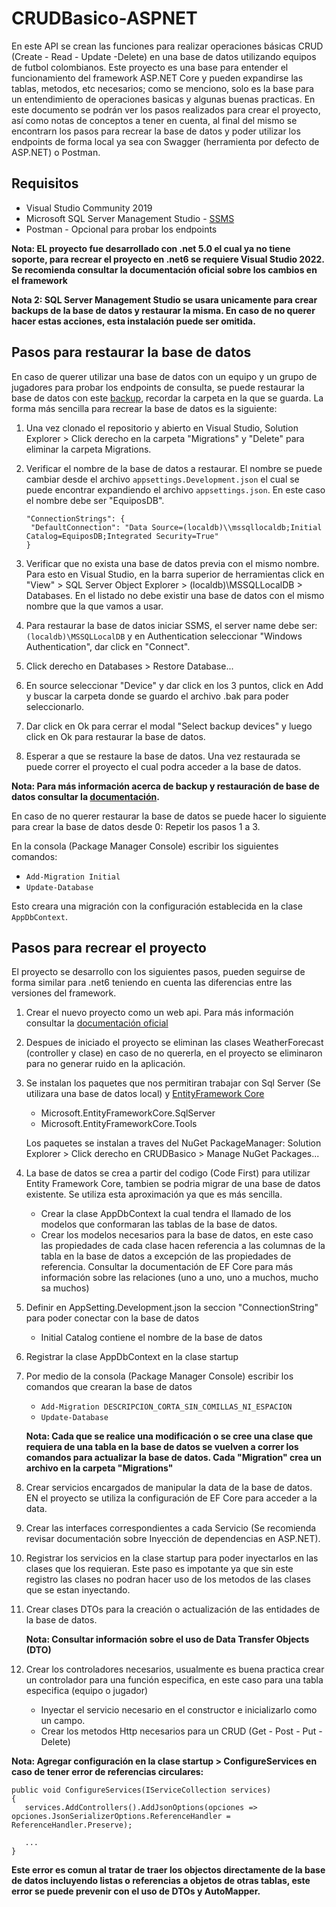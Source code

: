 # CRUDBasico-ASPNET
En este API se crean las funciones para realizar operaciones básicas CRUD (Create - Read - Update -Delete) en una base de datos utilizando equipos de futbol colombianos. Este proyecto es una base para entender el funcionamiento del framework ASP.NET Core y pueden expandirse las tablas, metodos, etc necesarios; como se menciono, solo es la base para un entendimiento de operaciones basicas y algunas buenas practicas.
En este documento se podrán ver los pasos realizados para crear el proyecto, así como notas de conceptos a tener en cuenta, al final del mismo se encontrarn los pasos para recrear la base de datos y poder utilizar los endpoints de forma local ya sea con Swagger (herramienta por defecto de ASP.NET) o Postman.

## Requisitos
- Visual Studio Community 2019
- Microsoft SQL Server Management Studio - [SSMS](https://learn.microsoft.com/en-us/sql/ssms/download-sql-server-management-studio-ssms?view=sql-server-ver16)
- Postman - Opcional para probar los endpoints

**Nota: EL proyecto fue desarrollado con .net 5.0 el cual ya no tiene soporte, para recrear el proyecto en .net6 se requiere Visual Studio 2022. Se recomienda consultar la documentación oficial sobre los cambios en el framework**

**Nota 2: SQL Server Management Studio se usara unicamente para crear backups de la base de datos y restaurar la misma. En caso de no querer hacer estas acciones, esta instalación puede ser omitida.**

## Pasos para restaurar la base de datos
En caso de querer utilizar una base de datos con un equipo y un grupo de jugadores para probar los endpoints de consulta, se puede restaurar la base de datos con este [backup](https://mega.nz/file/5WZEnKDQ#xgclYyYV-sUvT5uzdi_jDceaDZB_vFhzPWZSyaFVZlk), recordar la carpeta en la que se guarda.
La forma más sencilla para recrear la base de datos es la siguiente:
1. Una vez clonado el repositorio y abierto en Visual Studio, Solution Explorer > Click derecho en la carpeta "Migrations" y "Delete" para eliminar la carpeta Migrations.
2. Verificar el nombre de la base de datos a restaurar. El nombre se puede cambiar desde el archivo ```appsettings.Development.json``` el cual se puede encontrar expandiendo el archivo ```appsettings.json```. En este caso el nombre debe ser "EquiposDB".

   ```
   "ConnectionStrings": {
    "DefaultConnection": "Data Source=(localdb)\\mssqllocaldb;Initial Catalog=EquiposDB;Integrated Security=True"
   }
   ```
3. Verificar que no exista una base de datos previa con el mismo nombre. Para esto en Visual Studio, en la barra superior de herramientas click en "View" > SQL Server Object Explorer > (localdb)\MSSQLLocalDB > Databases. En el listado no debe existir una base de datos con el mismo nombre que la que vamos a usar.
4. Para restaurar la base de datos iniciar SSMS, el server name debe ser: ```(localdb)\MSSQLLocalDB``` y en Authentication seleccionar "Windows Authentication", dar click en "Connect".
5. Click derecho en Databases > Restore Database...
6. En source seleccionar "Device" y dar click en los 3 puntos, click en Add y buscar la carpeta donde se guardo el archivo .bak para poder seleccionarlo.
7. Dar click en Ok para cerrar el modal "Select backup devices" y luego click en Ok para restaurar la base de datos.
8. Esperar a que se restaure la base de datos. Una vez restaurada se puede correr el proyecto el cual podra acceder a la base de datos.

**Nota: Para más información acerca de backup y restauración de base de datos consultar la [documentación](https://learn.microsoft.com/en-us/sql/relational-databases/backup-restore/quickstart-backup-restore-database?view=sql-server-ver16).**

En caso de no querer restaurar la base de datos se puede hacer lo siguiente para crear la base de datos desde 0:
Repetir los pasos 1 a 3.

En la consola (Package Manager Console) escribir los siguientes comandos:
   - ```Add-Migration Initial```
   - ```Update-Database```
   
Esto creara una migración con la configuración establecida en la clase ```AppDbContext```.

## Pasos para recrear el proyecto
El proyecto se desarrollo con los siguientes pasos, pueden seguirse de forma similar para .net6 teniendo en cuenta las diferencias entre las versiones del framework.
1. Crear el nuevo proyecto como un web api. Para más información consultar la [documentación oficial](https://learn.microsoft.com/es-es/aspnet/core/tutorials/first-web-api?view=aspnetcore-6.0&tabs=visual-studio)
2. Despues de iniciado el proyecto se eliminan las clases WeatherForecast (controller y clase) en caso de no quererla, en el proyecto se eliminaron para no generar ruido en la aplicación.
3. Se instalan los paquetes que nos permitiran trabajar con Sql Server (Se utilizara una base de datos local) y [EntityFramework Core](https://www.entityframeworktutorial.net/efcore/entity-framework-core.aspx)
   - Microsoft.EntityFrameworkCore.SqlServer
   - Microsoft.EntityFrameworkCore.Tools

   Los paquetes se instalan a traves del NuGet PackageManager: Solution Explorer > Click derecho en CRUDBasico > Manage NuGet Packages...
4. La base de datos se crea a partir del codigo (Code First) para utilizar Entity Framework Core, tambien se podria migrar de una base de datos existente. Se utiliza esta aproximación ya que es más sencilla.
   - Crear la clase AppDbContext la cual tendra el llamado de los modelos que conformaran las tablas de la base de datos.
   - Crear los modelos necesarios para la base de datos, en este caso las propiedades de cada clase hacen referencia a las columnas de la tabla en la base de datos a excepción de las propiedades de referencia. Consultar la documentación de EF Core para más información sobre las relaciones (uno a uno, uno a muchos, mucho sa muchos)
5. Definir en AppSetting.Development.json la seccion "ConnectionString" para poder conectar con la base de datos
   - Initial Catalog contiene el nombre de la base de datos
6. Registrar la clase AppDbContext en la clase startup
7. Por medio de la consola (Package Manager Console) escribir los comandos que crearan la base de datos
   - ```Add-Migration DESCRIPCION_CORTA_SIN_COMILLAS_NI_ESPACION```
   - ```Update-Database```
   
   **Nota: Cada que se realice una modificación o se cree una clase que requiera de una tabla en la base de datos se vuelven a correr los comandos para actualizar la base de datos. Cada "Migration" crea un archivo en la carpeta "Migrations"**
8. Crear servicios encargados de manipular la data de la base de datos. EN el proyecto se utiliza la configuración de EF Core para acceder a la data.
9. Crear las interfaces correspondientes a cada Servicio (Se recomienda revisar documentación sobre Inyección de dependencias en ASP.NET).
10. Registrar los servicios en la clase startup para poder inyectarlos en las clases que los requieran. Este paso es impotante ya que sin este registro las clases no podran hacer uso de los metodos de las clases que se estan inyectando.
11. Crear clases DTOs para la creación o actualización de las entidades de la base de datos.

    **Nota: Consultar información sobre el uso de Data Transfer Objects (DTO)**
12. Crear los controladores necesarios, usualmente es buena practica crear un controlador para una función especifica, en este caso para una tabla especifica (equipo o jugador)
    - Inyectar el servicio necesario en el constructor e inicializarlo como un campo.
    - Crear los metodos Http necesarios para un CRUD (Get - Post - Put - Delete)

**Nota: Agregar configuración en la clase startup > ConfigureServices en caso de tener error de referencias circulares:**

```
public void ConfigureServices(IServiceCollection services)
{
   services.AddControllers().AddJsonOptions(opciones => opciones.JsonSerializerOptions.ReferenceHandler = ReferenceHandler.Preserve);
   
   ...
}
```

**Este error es comun al tratar de traer los objectos directamente de la base de datos incluyendo listas o referencias a objetos de otras tablas, este error se puede prevenir con el uso de DTOs y AutoMapper.**
